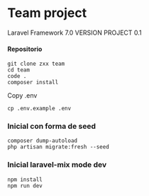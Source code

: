# Team project

Laravel Framework 7.0
VERSION PROJECT 0.1

#### Repositorio
```shell
git clone zxx team
cd team
code .
composer install
```

Copy .env
```shell
cp .env.example .env
```

### Inicial con forma de seed
```shell
composer dump-autoload
php artisan migrate:fresh --seed
```

### Inicial laravel-mix mode dev
```shell
npm install
npm run dev
```


<!-- #### Inicial laravel-mix mode produccion
```shell
npm install
npm run prod
``` -->

<!-- Initial
```shell
php artisan migrate:refresh
composer dump-autoload
php artisan db:seed
``` -->


<!-- 

#### Translate
add to lang -> t.php
```shell
trans('t.message.success.create')
``` -->